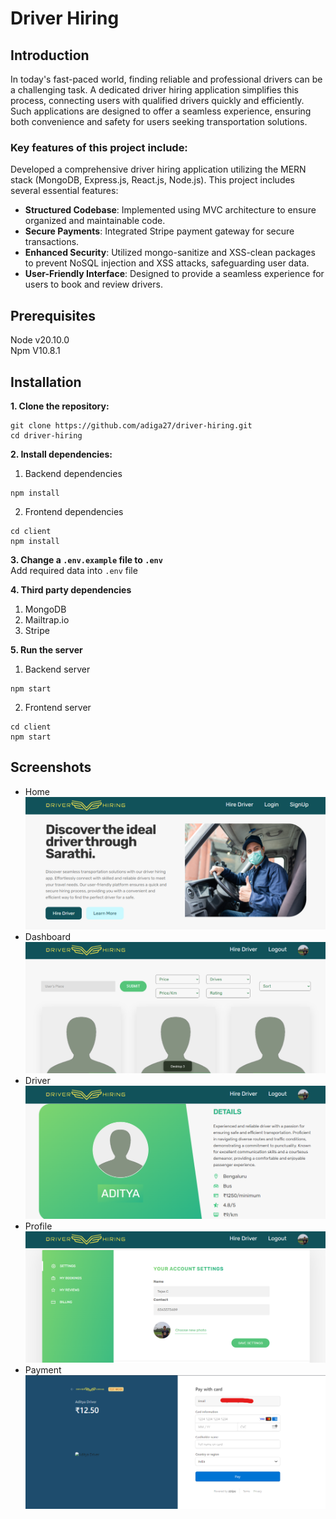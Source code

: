 # Driver Hiring

## Introduction
In today's fast-paced world, finding reliable and professional drivers can be a challenging task. A dedicated driver hiring application simplifies this process, connecting users with qualified drivers quickly and efficiently. Such applications are designed to offer a seamless experience, ensuring both convenience and safety for users seeking transportation solutions.

### Key features of this project include:
Developed a comprehensive driver hiring application utilizing the MERN stack (MongoDB, Express.js, React.js, Node.js). This project includes several essential features:

* **Structured Codebase**: Implemented using MVC architecture to ensure organized and maintainable code.
* **Secure Payments**: Integrated Stripe payment gateway for secure transactions.
* **Enhanced Security**: Utilized mongo-sanitize and XSS-clean packages to prevent NoSQL injection and XSS attacks, safeguarding user data.
* **User-Friendly Interface**: Designed to provide a seamless experience for users to book and review drivers.

## Prerequisites
Node v20.10.0\
Npm V10.8.1

## Installation
**1. Clone the repository:**
```
git clone https://github.com/adiga27/driver-hiring.git
cd driver-hiring
```
**2. Install dependencies:**
1. Backend dependencies
```
npm install
```
2. Frontend dependencies
```
cd client
npm install
```

**3. Change a `.env.example` file to `.env`**\
Add required data into `.env` file

**4. Third party dependencies**
1. MongoDB
2. Mailtrap.io
3. Stripe

**5. Run the server**
1. Backend server
```
npm start
```
2. Frontend server
```
cd client
npm start
```

## Screenshots
* Home
![alt text](./public/readme/home.png)
* Dashboard
![alt text](./public/readme/dashboard.png)
* Driver
![alt text](./public/readme/driver.png)
* Profile
![alt text](./public/readme/profile.png)
* Payment
![alt text](./public/readme/payment.png)